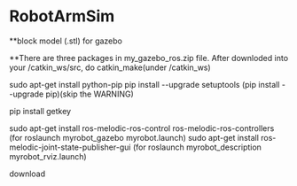 # RobotArmSim

**block model (.stl) for gazebo

**There are three packages in my_gazebo_ros.zip file.
  After downloded into your /catkin_ws/src, do catkin_make(under /catkin_ws)
  
  
  sudo apt-get install python-pip
  pip install --upgrade setuptools
  (pip install --upgrade pip)(skip the WARNING)
  
  pip install getkey
  
  sudo apt-get install ros-melodic-ros-control ros-melodic-ros-controllers
  (for roslaunch myrobot_gazebo myrobot.launch)
  sudo apt-get install ros-melodic-joint-state-publisher-gui
  (for roslaunch myrobot_description myrobot_rviz.launch)
  
  download 
